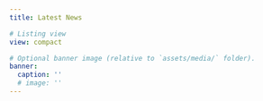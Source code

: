 ```yaml
---
title: Latest News

# Listing view
view: compact

# Optional banner image (relative to `assets/media/` folder).
banner:
  caption: ''
  # image: ''
---
```

